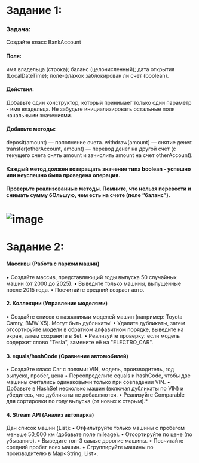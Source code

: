# Задание 1:
### Задача:
Создайте класс BankAccount 
#### Поля:
имя владельца (строка);
баланс (целочисленный);
дата открытия (LocalDateTime);
поле-флажок заблокирован ли счет (boolean).
#### Действия:
Добавьте один конструктор, который принимает только один параметр - имя владельца. Не забудьте инициализировать остальные поля начальными значениями.
#### Добавьте методы:
deposit(amount) — пополнение счета.
withdraw(amount) — снятие денег.
transfer(otherAccount, amount) — перевод денег на другой счет (с текущего счета снять amount и зачислить amount на счет otherAccount).
#### Каждый метод должен возвращать значение типа boolean - успешно или неуспешно была проведена операция.
#### Проверьте реализованные методы. Помните, что нельзя перевести и снимать сумму бОльшую, чем есть на счете (поле “баланс”).
# ![image](https://github.com/user-attachments/assets/49d03e62-cb7b-490d-9c4d-7766708887d6)

# Задание 2:
#### Массивы (Работа с парком машин)
• Создайте массив, представляющий годы выпуска 50 случайных машин (от 2000 до 2025).
 • Выведите только машины, выпущенные после 2015 года.
 • Посчитайте средний возраст авто.
#### 2. Коллекции (Управление моделями)
• Создайте список с названиями моделей машин (например: Toyota Camry, BMW X5). Могут быть дубликаты!
 • Удалите дубликаты, затем отсортируйте модели в обратном алфавитном порядке, выведите на экран, затем сохраните в Set.
 • Реализуйте проверку: если модель содержит слово "Tesla", замените её на "ELECTRO_CAR".
#### 3. equals/hashCode (Сравнение автомобилей)
• Создайте класс Car с полями: VIN, модель, производитель, год выпуска, пробег, цена
• Переопределите equals и hashCode, чтобы две машины считались одинаковыми только при совпадении VIN.
 • Добавьте в HashSet несколько машин (включая дубликаты по VIN) и убедитесь, что дубликаты не добавляются.
 • Реализуйте Comparable<Car> для сортировки по году выпуска (от новых к старым).*
#### 4. Stream API (Анализ автопарка)
Дан список машин (List<Car>):
 • Отфильтруйте только машины с пробегом меньше 50_000 км (добавьте поле mileage).
 • Отсортируйте по цене (по убыванию).
 • Выведите топ-3 самые дорогие машины.
 • Посчитайте средний пробег всех машин.
 • Сгруппируйте машины по производителю в Map<String, List<Car>>.
